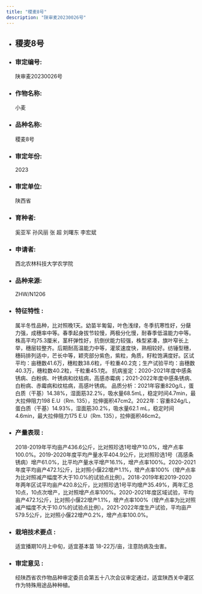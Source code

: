 ```yaml
---
title: "稷麦8号"
description: "陕审麦20230026号"
---
```

* ## 稷麦8号
* ###  审定编号:  
   陕审麦20230026号

*  ### 作物名称:  
   小麦

*   ###  品种名称: 
    稷麦8号

*   ### 审定年份: 
    2023

*   ### 审定单位:  
    陕西省

*   ### 育种者:  
    奚亚军 孙风丽 张 超 刘曙东 李宏斌

*   ### 申请者:  
    西北农林科技大学农学院

*   ### 品种来源:  
    ZHW/N1206

*   ### 特征特性 : 
    属半冬性品种，比对照晚1天。幼苗半匍匐，叶色浅绿，冬季抗寒性好，分蘖力强，成穗率中等。春季起身拔节较慢，两极分化慢，耐春季低温能力中等。株高平均75.3厘米，茎秆弹性好，抗倒伏能力较强，株型紧凑，旗叶窄长上举，穗层较整齐。后期耐高温能力中等，灌浆速度快，熟相较好。纺锤型穗，穗码排列适中，芒长中等，颖壳部分紫色，紫粒，角质，籽粒饱满度好。区试平均：亩穗数41.6万，穗粒数38.6粒，千粒重40.2克；生产试验平均：亩穗数40.3万，穗粒数40.2粒，千粒重45.1克。
抗病鉴定：2020-2021年度中感条锈病、白粉病、叶锈病和纹枯病，高感赤霉病；2021-2022年度中感条锈病、白粉病、赤霉病和纹枯病，高感叶锈病。
品质分析：2021年容重820g/L，蛋白质（干基）14.38%，湿面筋32.2%，吸水量68.5mL，稳定时间4.7min，最大拉伸阻力198 E.U（Rm. 135），拉伸面积47cm2。2022年：容重824g/L，蛋白质（干基）14.93%，湿面筋30.2%，吸水量62.1 mL，稳定时间4.6min，最大拉伸阻力175 E.U（Rm. 135），拉伸面积46cm2。

*   ### 产量表现 : 
    2018-2019年平均亩产436.6公斤，比对照珍选1号增产10.0%，增产点率100.0%。2019-2020年度平均产量水平404.9公斤，比对照珍选1号（高感条锈病）增产61.0%，比平均产量水平增产16.1%，增产点率100%。2020-2021年度平均亩产472.1公斤，比对照小偃22增产1.1%，增产点率100%（增产点率为比对照减产幅度不大于10.0%的试验点比例）。2018-2019年和2019-2020年两年区试平均亩产420.8公斤，比对照珍选1号平均增产35.49%，两年汇总10点，10点次增产，比对照增产点率100%。2020-2021年度区域试验，平均亩产472.1公斤，比对照小偃22增产1.1%，增产点率100%（增产点率为比对照减产幅度不大于10.0%的试验点比例）。2021-2022年度生产试验，平均亩产579.5公斤，比对照小偃22增产0.2%，增产点率100.0%。

*   ### 栽培技术要点 : 
    适宜播期10月上中旬，适宜基本苗 18-22万/亩，注意防病及虫害。

*   ### 审定意见 : 
    经陕西省农作物品种审定委员会第五十八次会议审定通过，适宜陕西关中灌区作为特殊用途品种种植。
